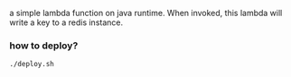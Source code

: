 a simple lambda function on java runtime. When invoked, this lambda will write a key to a redis instance. 

### how to deploy? 

```
./deploy.sh

```